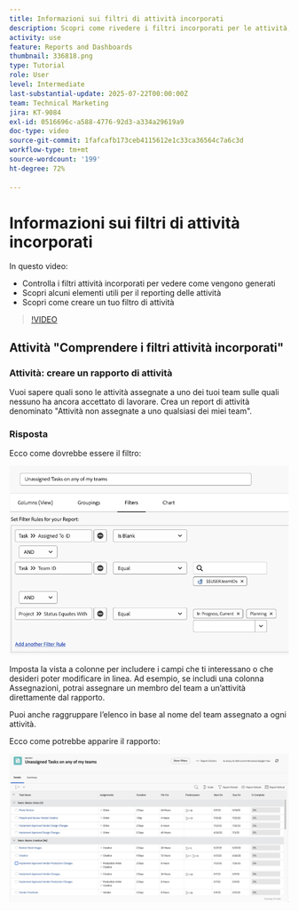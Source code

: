 ```yaml
---
title: Informazioni sui filtri di attività incorporati
description: Scopri come rivedere i filtri incorporati per le attività, per capire come vengono generati e creare un filtro personalizzato per attività in Workfront.
activity: use
feature: Reports and Dashboards
thumbnail: 336818.png
type: Tutorial
role: User
level: Intermediate
last-substantial-update: 2025-07-22T00:00:00Z
team: Technical Marketing
jira: KT-9084
exl-id: 0516696c-a588-4776-92d3-a334a29619a9
doc-type: video
source-git-commit: 1fafcafb173ceb4115612e1c33ca36564c7a6c3d
workflow-type: tm+mt
source-wordcount: '199'
ht-degree: 72%

---
```


# Informazioni sui filtri di attività incorporati

In questo video:

* Controlla i filtri attività incorporati per vedere come vengono generati
* Scopri alcuni elementi utili per il reporting delle attività
* Scopri come creare un tuo filtro di attività

>[!VIDEO](https://video.tv.adobe.com/v/336818/?quality=12&learn=on)

## Attività &quot;Comprendere i filtri attività incorporati&quot;


### Attività: creare un rapporto di attività

Vuoi sapere quali sono le attività assegnate a uno dei tuoi team sulle quali nessuno ha ancora accettato di lavorare. Crea un report di attività denominato &quot;Attività non assegnate a uno qualsiasi dei miei team&quot;.

### Risposta

Ecco come dovrebbe essere il filtro:

![Immagine della schermata per la creazione di un filtro di attività](assets/opening-built-in-task-filters-1.png)

Imposta la vista a colonne per includere i campi che ti interessano o che desideri poter modificare in linea. Ad esempio, se includi una colonna Assegnazioni, potrai assegnare un membro del team a un’attività direttamente dal rapporto.

Puoi anche raggruppare l’elenco in base al nome del team assegnato a ogni attività.

Ecco come potrebbe apparire il rapporto:

![Immagine di un rapporto di attività](assets/opening-built-in-task-filters-2.png)
